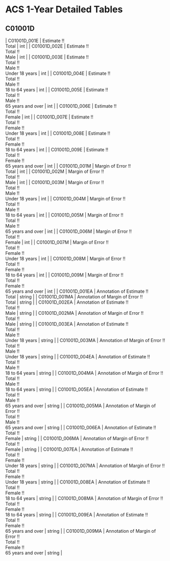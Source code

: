 # ACS 1-Year Detailed Tables

## C01001D

| C01001D_001E | Estimate !!<br>Total | int |
| C01001D_002E | Estimate !!<br>Total !!<br>Male | int |
| C01001D_003E | Estimate !!<br>Total !!<br>Male !!<br>Under 18 years | int |
| C01001D_004E | Estimate !!<br>Total !!<br>Male !!<br>18 to 64 years | int |
| C01001D_005E | Estimate !!<br>Total !!<br>Male !!<br>65 years and over | int |
| C01001D_006E | Estimate !!<br>Total !!<br>Female | int |
| C01001D_007E | Estimate !!<br>Total !!<br>Female !!<br>Under 18 years | int |
| C01001D_008E | Estimate !!<br>Total !!<br>Female !!<br>18 to 64 years | int |
| C01001D_009E | Estimate !!<br>Total !!<br>Female !!<br>65 years and over | int |
| C01001D_001M | Margin of Error !!<br>Total | int |
| C01001D_002M | Margin of Error !!<br>Total !!<br>Male | int |
| C01001D_003M | Margin of Error !!<br>Total !!<br>Male !!<br>Under 18 years | int |
| C01001D_004M | Margin of Error !!<br>Total !!<br>Male !!<br>18 to 64 years | int |
| C01001D_005M | Margin of Error !!<br>Total !!<br>Male !!<br>65 years and over | int |
| C01001D_006M | Margin of Error !!<br>Total !!<br>Female | int |
| C01001D_007M | Margin of Error !!<br>Total !!<br>Female !!<br>Under 18 years | int |
| C01001D_008M | Margin of Error !!<br>Total !!<br>Female !!<br>18 to 64 years | int |
| C01001D_009M | Margin of Error !!<br>Total !!<br>Female !!<br>65 years and over | int |
| C01001D_001EA | Annotation of Estimate !!<br>Total | string |
| C01001D_001MA | Annotation of Margin of Error !!<br>Total | string |
| C01001D_002EA | Annotation of Estimate !!<br>Total !!<br>Male | string |
| C01001D_002MA | Annotation of Margin of Error !!<br>Total !!<br>Male | string |
| C01001D_003EA | Annotation of Estimate !!<br>Total !!<br>Male !!<br>Under 18 years | string |
| C01001D_003MA | Annotation of Margin of Error !!<br>Total !!<br>Male !!<br>Under 18 years | string |
| C01001D_004EA | Annotation of Estimate !!<br>Total !!<br>Male !!<br>18 to 64 years | string |
| C01001D_004MA | Annotation of Margin of Error !!<br>Total !!<br>Male !!<br>18 to 64 years | string |
| C01001D_005EA | Annotation of Estimate !!<br>Total !!<br>Male !!<br>65 years and over | string |
| C01001D_005MA | Annotation of Margin of Error !!<br>Total !!<br>Male !!<br>65 years and over | string |
| C01001D_006EA | Annotation of Estimate !!<br>Total !!<br>Female | string |
| C01001D_006MA | Annotation of Margin of Error !!<br>Total !!<br>Female | string |
| C01001D_007EA | Annotation of Estimate !!<br>Total !!<br>Female !!<br>Under 18 years | string |
| C01001D_007MA | Annotation of Margin of Error !!<br>Total !!<br>Female !!<br>Under 18 years | string |
| C01001D_008EA | Annotation of Estimate !!<br>Total !!<br>Female !!<br>18 to 64 years | string |
| C01001D_008MA | Annotation of Margin of Error !!<br>Total !!<br>Female !!<br>18 to 64 years | string |
| C01001D_009EA | Annotation of Estimate !!<br>Total !!<br>Female !!<br>65 years and over | string |
| C01001D_009MA | Annotation of Margin of Error !!<br>Total !!<br>Female !!<br>65 years and over | string |

